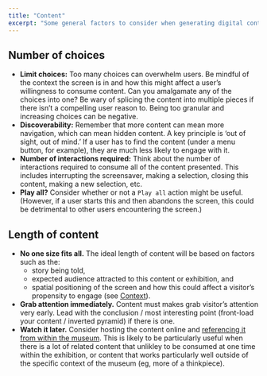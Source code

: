 ```yaml
---
title: "Content"
excerpt: "Some general factors to consider when generating digital content for use on-the-floor."
---
```


## Number of choices

* __Limit choices:__ Too many choices can overwhelm users. Be mindful of the context the screen is in and how this might affect a user’s willingness to consume content. Can you amalgamate any of the choices into one? Be wary of splicing the content into multiple pieces if there isn’t a compelling user reason to. Being too granular and increasing choices can be negative.
* __Discoverability:__ Remember that more content can mean more navigation, which can mean hidden content. A key principle is ‘out of sight, out of mind.’ If a user has to find the content (under a menu button, for example), they are much less likely to engage with it.
* __Number of interactions required:__ Think about the number of interactions required to consume all of the content presented. This includes interrupting the screensaver, making a selection, closing this content, making a new selection, etc.
* __Play all?__ Consider whether or not a `Play all` action might be useful. (However, if a user starts this and then abandons the screen, this could be detrimental to other users encountering the screen.)

## Length of content

* __No one size fits all.__ The ideal length of content will be based on factors such as the:
    * story being told,
    * expected audience attracted to this content or exhibition, and
    * spatial positioning of the screen and how this could affect a visitor’s propensity to engage (see [Context](/_pages/foundations/context/)).
* __Grab attention immediately.__ Content must makes grab visitor’s attention very early. Lead with the conclusion / most interesting point (front-load your content / inverted pyramid) if there is one.
* __Watch it later.__ Consider hosting the content online and [referencing it from within the museum](/_pages/patterns/online-content/). This is likely to be particularly useful when there is a lot of related content that unlikley to be consumed at one time within the exhibition, or content that works particularly well outside of the specific context of the museum (eg, more of a thinkpiece).

